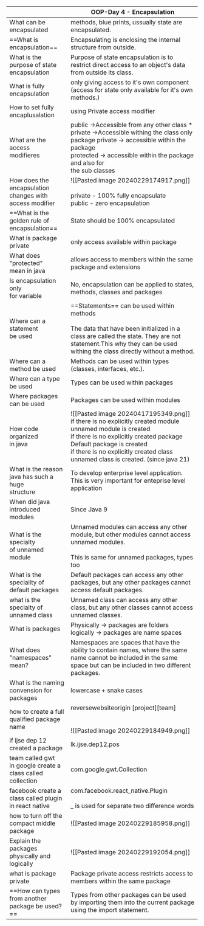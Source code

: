 
|                                                                    | OOP-Day 4 - Encapsulation                                                                                                                                                                                                                                                 |
| ------------------------------------------------------------------ | ------------------------------------------------------------------------------------------------------------------------------------------------------------------------------------------------------------------------------------------------------------------------- |
| What can be <br>encapsulated<br>                                   | methods, blue prints, ussually state are encapsulated.                                                                                                                                                                                                                    |
| ==What is <br>encapsulation==                                      | Encapsulating is enclosing the internal structure from outside.                                                                                                                                                                                                           |
| What is the <br>purpose of state encapsulation                     | Purpose of state encapsulation is to restrict direct access to an object's data from outside its class.                                                                                                                                                                   |
| What is fully encapsulation                                        | only giving access to it's own component (access for state only available for it's own methods.)                                                                                                                                                                          |
| How to set fully<br>encaplusalation                                | using Private access modifier<br>                                                                                                                                                                                                                                         |
| What are the access<br>modifieres                                  | public ->Accessible from any other class *<br>private ->Accessible withing the class only<br>package private -> accessible within the package<br>protected -> accessible within the package and also for<br>the sub classes                                               |
| How does the <br>encapsulation <br>changes with<br>access modifier | ![[Pasted image 20240229174917.png]]<br><br>private - 100% fully encapsulate<br>public - zero encapsulation                                                                                                                                                               |
| ==What is the golden rule of encapsulation==                       | State should be 100% encapsulated                                                                                                                                                                                                                                         |
| What is package private                                            | only access available within package                                                                                                                                                                                                                                      |
| What does "protected"<br>mean in java                              | allows access to members within the same package and extensions                                                                                                                                                                                                           |
| Is encapsulation only <br>for variable                             | No, encapsulation can be applied to states, methods, classes and packages                                                                                                                                                                                                 |
| Where can a statement <br>be used                                  | ==Statements== can be used within methods<br><br>The data that have been initialized in a class are called the state. They are not statement.This why they can be used withing the class directly without a method.                                                       |
| Where can a method be used                                         | Methods can be used within types (classes, interfaces, etc.).                                                                                                                                                                                                             |
| Where can a type be used                                           | Types can be used within packages                                                                                                                                                                                                                                         |
| Where packages can be used                                         | Packages can be used within modules<br>                                                                                                                                                                                                                                   |
| How code organized<br>in java                                      | ![[Pasted image 20240417195349.png]]<br>if there is no explicitly created module unnamed module is created<br>if there is no explicitly created  package Default package is created<br>if there is no explicitly created  class unnamed class is created. (since java 21) |
| What is the reason<br>java has such a huge<br>structure            | To develop enterprise level application. This is very important for enteprise level application                                                                                                                                                                           |
| When did java<br>introduced modules                                | Since Java 9                                                                                                                                                                                                                                                              |
| What is the specialty<br>of unnamed module                         | Unnamed modules can access any other module, but other modules cannot access unnamed modules.<br><br>This is same for unnamed packages, types too                                                                                                                         |
| What is the speciality of default packages                         | Default packages can access any other packages, but any other packages cannot access default packages.                                                                                                                                                                    |
| what is the specialty of unnamed class                             | Unnamed class can access any other class, but any other classes cannot access unnamed classes.                                                                                                                                                                            |
| What is packages                                                   | Physically -> packages are folders<br>logically -> packages are name spaces                                                                                                                                                                                               |
| What does "namespaces" mean?                                       | Namespaces are spaces that have the ability to contain names, where the same name cannot be included in the same space but can be included in two different packages.                                                                                                     |
| What is the naming convension for packages                         | lowercase + snake cases                                                                                                                                                                                                                                                   |
| how to create a full qualified  package name                       | reversewebsiteorigin [project][team]<br><br><br>![[Pasted image 20240229184949.png]]<br>                                                                                                                                                                                  |
| if ijse dep 12 created a package                                   | lk.ijse.dep12.pos                                                                                                                                                                                                                                                         |
| team called gwt<br> in google create a class called collection     | com.google.gwt.Collection                                                                                                                                                                                                                                                 |
| facebook create a class called plugin in  react native             | com.facebook.react_native.Plugin<br><br>_ is used for separate two difference words                                                                                                                                                                                       |
| how to turn off the <br>compact middle package                     | ![[Pasted image 20240229185958.png]]                                                                                                                                                                                                                                      |
| Explain the packages<br>physically and logically                   | ![[Pasted image 20240229192054.png]]                                                                                                                                                                                                                                      |
| what is package private                                            | Package private access restricts access to members within the same package                                                                                                                                                                                                |
| ==How can types from another package be used?==                    | Types from other packages can be used by importing them into the current package using the import statement.                                                                                                                                                              |


